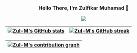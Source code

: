 <h3 align="center">
Hello There, I'm Zulfikar Muhamad 👋
</h3>

<p align="center">
<a href="https://github.com/zul-m/zul-m"><img src="https://readme-typing-svg.herokuapp.com?font=Press+Start+2P&pause=1000&color=58A6FF&center=true&vCenter=true&width=800&lines=Cloud+Engineer+%2F+cloud+enthusiast;Rich+experience+in+cloud+computing;Certified+Microsoft+Azure+professional"></a>
</p>

| <a href="https://github.com/zul-m/zul-m"><img align="center" src="https://github-readme-stats.vercel.app/api?username=zul-m&hide=stars&count_private=true&show_icons=true&theme=github_dark&cache_seconds=1800&hide_border=true&custom_title=GitHub%20Stats" alt="Zul-M's GitHub stats" /></a> | <a href="https://github.com/zul-m/zul-m"><img align="center" src="http://github-readme-streak-stats.herokuapp.com?user=zul-m&theme=github-dark-blue&date_format=j%20M%5B%20Y%5D&hide_border=true" alt="Zul-M's GitHub streak" /></a> | 
| ------------- | ------------- |

| <a href="https://github.com/zul-m/zul-m"><img align="center" alt="Zul-M's contribution graph" src="https://activity-graph.herokuapp.com/graph?username=zul-m&theme=github-dark&hide_border=true&custom_title=Contribution%20Graph" /></a> |
| ------------- |